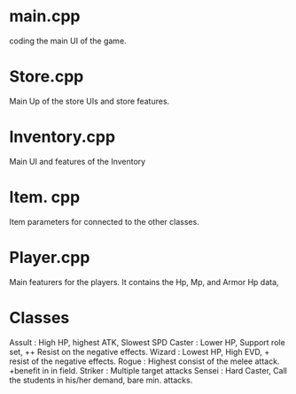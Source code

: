 
# main.cpp 

coding the main UI of the game. 

# Store.cpp 

Main Up of the store UIs and store features. 

# Inventory.cpp 

Main UI and features of the Inventory 

# Item. cpp 

Item parameters for connected to the other classes. 

# Player.cpp

Main featurers for the players. It contains the Hp, Mp, and Armor Hp data, 

# Classes 
Assult : High HP, highest ATK, Slowest SPD 
Caster : Lower HP, Support role set,  ++ Resist on the negative effects. 
Wizard : Lowest HP, High EVD, + resist of the negative effects. 
Rogue : Highest consist of the melee attack. +benefit in in field.
Striker : Multiple target attacks
Sensei : Hard Caster, Call the students in his/her demand, bare min. attacks.  
